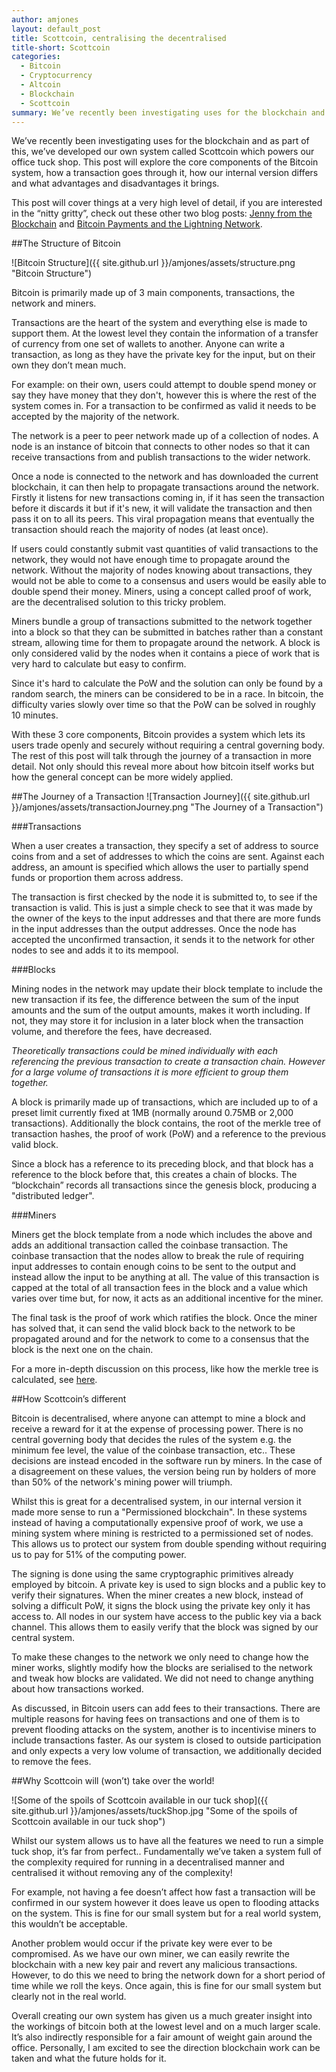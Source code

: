 ```yaml
---
author: amjones
layout: default_post
title: Scottcoin, centralising the decentralised
title-short: Scottcoin
categories:
  - Bitcoin
  - Cryptocurrency
  - Altcoin
  - Blockchain
  - Scottcoin
summary: We’ve recently been investigating uses for the blockchain and as part of this, we’ve developed our own system called Scottcoin. This post will explore the core components of the Bitcoin system, how a transaction goes through it, how our internal version differs and what advantages and disadvantages it brings.
---
```


We’ve recently been investigating uses for the blockchain and as part of this, we’ve developed our own system called Scottcoin which powers our office tuck shop. This post will explore the core components of the Bitcoin system, how a transaction goes through it, how our internal version differs and what advantages and disadvantages it brings.


This post will cover things at a very high level of detail, if you are interested in the “nitty gritty”, check out these other two blog posts: [Jenny from the Blockchain](http://blog.scottlogic.com/2016/04/04/jenny-from-the-blockchain.html) and [Bitcoin Payments and the Lightning Network](http://blog.scottlogic.com/2016/06/16/bitcoin-redeem-scripts.html).


##The Structure of Bitcoin


![Bitcoin Structure]({{ site.github.url }}/amjones/assets/structure.png "Bitcoin Structure")


Bitcoin is primarily made up of 3 main components, transactions, the network and miners.


Transactions are the heart of the system and everything else is made to support them. At the lowest level they contain the information of a transfer of currency from one set of wallets to another. Anyone can write a transaction, as long as they have the private key for the input, but on their own they don’t mean much.


For example: on their own, users could attempt to double spend money or say they have money that they don't, however this is where the rest of the system comes in. For a transaction to be confirmed as valid it needs to be accepted by the majority of the network.


The network is a peer to peer network made up of a collection of nodes. A node is an instance of bitcoin that connects to other nodes so that it can receive transactions from and publish transactions to the wider network.


Once a node is connected to the network and has downloaded the current blockchain, it can then help to propagate transactions around the network. Firstly it listens for new transactions coming in, if it has seen the transaction before it discards it but if it's new, it will validate the transaction and then pass it on to all its peers. This viral propagation means that eventually the transaction should reach the majority of nodes (at least once).


If users could constantly submit vast quantities of valid transactions to the network, they would not have enough time to propagate around the network. Without the majority of nodes knowing about transactions, they would not be able to come to a consensus and users would be easily able to double spend their money. Miners, using a concept called proof of work, are the decentralised solution to this tricky problem.


Miners bundle a group of transactions submitted to the network together into a block so that they can be submitted in batches rather than a constant stream, allowing time for them to propagate around the network. A block is only considered valid by the nodes when it contains a piece of work that is very hard to calculate but easy to confirm.


Since it's hard to calculate the PoW and the solution can only be found by a random search, the miners can be considered to be in a race. In bitcoin, the difficulty varies slowly over time so that the PoW can be solved in roughly 10 minutes.


With these 3 core components, Bitcoin provides a system which lets its users trade openly and securely without requiring a central governing body. The rest of this post will talk through the journey of a transaction in more detail. Not only should this reveal more about how bitcoin itself works but how the general concept can be more widely applied.


##The Journey of a Transaction
![Transaction Journey]({{ site.github.url }}/amjones/assets/transactionJourney.png "The Journey of a Transaction")

###Transactions


When a user creates a transaction, they specify a set of address to source coins from and a set of addresses to which the coins are sent. Against each address, an amount is specified which allows the user to partially spend funds or proportion them across address.


The transaction is first checked by the node it is submitted to, to see if the transaction is valid. This is just a simple check to see that it was made by the owner of the keys to the input addresses and that there are more funds in the input addresses than  the output addresses. Once the node has accepted the unconfirmed transaction, it sends it to the network for other nodes to see and adds it to its mempool.


###Blocks


Mining nodes in the network may update their block template to include the new transaction if its fee, the difference between the sum of the input amounts and the sum of the output amounts, makes it worth including. If not, they may store it for inclusion in a later block when the transaction volume, and therefore the fees, have decreased.


*Theoretically transactions could be mined individually with each referencing the previous transaction to create a transaction chain. However for a large volume of transactions it is more efficient to group them together.*


A block is primarily made up of transactions, which are included up to of a preset limit currently fixed at 1MB (normally around 0.75MB or 2,000 transactions). Additionally the block contains, the root of the merkle tree of transaction hashes, the proof of work (PoW) and a reference to the previous valid block.


Since a block has a reference to its preceding block, and that block has a reference to the block before that, this creates a chain of blocks. The “blockchain” records all transactions since the genesis block, producing a "distributed ledger".


###Miners


Miners get the block template from a node which includes the above and adds an additional transaction called the coinbase transaction. The coinbase transaction that the nodes allow to break the rule of requiring input addresses to contain enough coins to be sent to the output and instead allow the input to be anything at all. The value of this transaction is capped at the total of all transaction fees in the block and a value which varies over time but, for now, it acts as an additional incentive for the miner.


The final task is the proof of work which ratifies the block. Once the miner has solved that, it can send the valid block back to the network to be propagated around and for the network to come to a consensus that the block is the next one on the chain.


For a more in-depth discussion on this process, like how the merkle tree is calculated, see [here](http://blog.scottlogic.com/2016/04/04/jenny-from-the-blockchain.html).


##How Scottcoin’s different


Bitcoin is decentralised, where anyone can attempt to mine a block and receive a reward for it at the expense of processing power. There is no central governing body that decides the rules of the system e.g. the minimum fee level, the value of the coinbase transaction, etc.. These decisions are instead encoded in the software run by miners. In the case of a disagreement on these values, the version  being run by holders of more than 50% of the network's mining power will triumph.


Whilst this is great for a decentralised system, in our internal version it made more sense to run a "Permissioned blockchain". In these systems instead of having a computationally expensive proof of work, we use a mining system where mining is restricted to a permissioned set of nodes. This allows us to protect our system from double spending without requiring us to pay for 51% of the computing power.


The signing is done using the same cryptographic primitives already employed by bitcoin. A private key is used to sign blocks and a public key to verify their signatures. When the miner creates a new block, instead of solving a difficult PoW, it signs the block using the private key only it has access to. All nodes in our system have access to the public key via a back channel. This allows them to easily verify that the block was signed by our central system.


To make these changes to the network we only need to change how the miner works, slightly modify how the blocks are serialised to the network and tweak how blocks are validated. We did not need to change anything about how transactions worked.


As discussed, in Bitcoin users can add fees to their transactions. There are multiple reasons for having fees on transactions and one of them is to prevent flooding attacks on the system, another is to incentivise miners to include transactions faster. As our system is closed to outside participation and only expects a very low volume of transaction, we additionally decided to remove the fees.


##Why Scottcoin will (won’t) take over the world!

![Some of the spoils of Scottcoin available in our tuck shop]({{ site.github.url }}/amjones/assets/tuckShop.jpg "Some of the spoils of Scottcoin available in our tuck shop")


Whilst our system allows us to have all the features we need to run a simple tuck shop, it’s far from perfect.. Fundamentally we’ve taken a system full of the complexity required for running in a decentralised manner and centralised it without removing any of the complexity!


For example, not having a fee doesn’t affect how fast a transaction will be confirmed in our system however it does leave us open to flooding attacks on the system. This is fine for our small system but for a real world system, this wouldn’t be acceptable.


Another problem would occur if the private key were ever to be compromised. As we have our own miner, we can easily rewrite the blockchain with a new key pair and revert any malicious transactions. However, to do this  we need to bring the network down for a short period of time while we roll the keys. Once again, this is fine for our small system but clearly not in the real world.


Overall creating our own system has given us a much greater insight into the workings of bitcoin both at the lowest level and on a much larger scale. It’s also indirectly responsible for a fair amount of weight gain around the office. Personally, I am excited to see the direction blockchain work can be taken and what the future holds for it.
